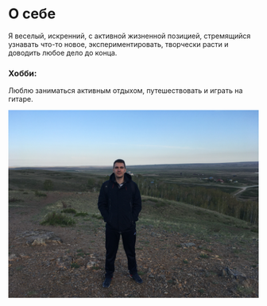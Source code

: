 # О себе

Я веселый, искренний, с активной жизненной позицией, стремящийся узнавать что-то новое, экспериментировать, творчески расти и доводить любое дело до конца. 

### Хобби:
Люблю заниматься активным отдыхом, путешествовать и играть на гитаре.

![Путешествие на Аркаим](IMG_4919.JPG)
